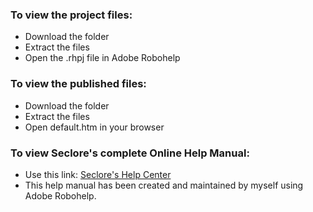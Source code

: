 ### To view the project files:
- Download the folder
- Extract the files
- Open the .rhpj file in Adobe Robohelp


### To view the published files:
- Download the folder 
- Extract the files
- Open default.htm in your browser

### To view Seclore's complete Online Help Manual:
- Use this link: [Seclore's Help Center](https://demo.seclore.com/demo01/portal/pages/help/en/aportal/default.htm#t=Home.htm)
- This help manual has been created and maintained by myself using Adobe Robohelp.
